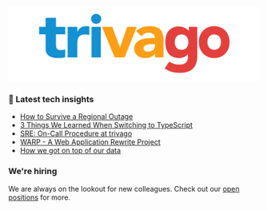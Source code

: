 ![trivago logo](/images/logo-trivago.png)

### 📝 Latest tech insights

<!-- BLOG-POST-LIST:START -->
- [How to Survive a Regional Outage](https://tech.trivago.com/post/2022-06-10-how-to-survive-a-regional-outage/)
- [3 Things We Learned When Switching to TypeScript](https://tech.trivago.com/post/2022-08-01-three-learnings-switching-to-typescript/)
- [SRE: On-Call Procedure at trivago](https://tech.trivago.com/post/2022-07-18-sre-on-call-procedure-at-trivago/)
- [WARP - A Web Application Rewrite Project](https://tech.trivago.com/post/2022-05-16-warp-a-web-application-rewrite-project/)
- [How we got on top of our data](https://tech.trivago.com/post/2022-05-04-how-we-got-on-top-of-our-data/)
<!-- BLOG-POST-LIST:END -->

### We're hiring

We are always on the lookout for new colleagues.
Check out our [open positions](https://company.trivago.com/open-positions/?gh_src=5d4685202) for more.

<!--

**Here are some ideas to get you started:**

🙋‍♀️ A short introduction - what is your organization all about?
🌈 Contribution guidelines - how can the community get involved?
👩‍💻 Useful resources - where can the community find your docs? Is there anything else the community should know?
🍿 Fun facts - what does your team eat for breakfast?
🧙 Remember, you can do mighty things with the power of [Markdown](https://guides.github.com/features/mastering-markdown/)
-->
